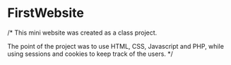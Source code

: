 # FirstWebsite

/*
This mini website was created as a class project. 

The point of the project was to use HTML, CSS, Javascript and PHP, while
using sessions and cookies to keep track of the users.
*/
